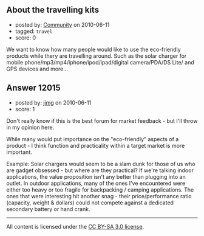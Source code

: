 ## About the travelling kits

- posted by: [Community](https://stackexchange.com/users/-1/-1-community) on 2010-06-11
- tagged: `travel`
- score: 0

We want to know how many people would like to use the eco-friendly products while thery are travelling around. Such as the solar charger for mobile phone/mp3/mp4/iphone/ipod/ipad/digital camera/PDA/DS Lite/ and GPS devices and more...


## Answer 12015

- posted by: [jimg](https://stackexchange.com/users/-1/2380-jimg) on 2010-06-11
- score: 1

Don't really know if this is the best forum for market feedback - but I'll throw in my opinion here.  

While many would put importance on the "eco-friendly" aspects of a product - I think function and practicality within a target market is more important.

Example:  Solar chargers would seem to be a slam dunk for those of us who are gadget obsessed - but where are they practical?  If we're talking indoor applications, the value proposition isn't any better than plugging into an outlet. In outdoor applications, many of the ones I've encountered were either too heavy or too fragile for backpacking / camping applications.  The ones that were interesting hit another snag - their price/performance ratio (capacity, weight & dollars) could not compete against a dedicated secondary battery or hand crank.



---

All content is licensed under the [CC BY-SA 3.0 license](https://creativecommons.org/licenses/by-sa/3.0/).
